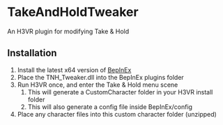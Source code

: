 # TakeAndHoldTweaker
An H3VR plugin for modifying Take &amp; Hold

## Installation
1. Install the latest x64 version of [BepInEx](https://github.com/BepInEx/BepInEx/releases)
2. Place the TNH_Tweaker.dll into the BepInEx plugins folder
3. Run H3VR once, and enter the Take &amp; Hold menu scene
    1. This will generate a CustomCharacter folder in your H3VR install folder
    2. This will also generate a config file inside BepInEx/config
4. Place any character files into this custom character folder (unzipped)
